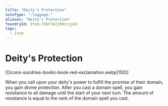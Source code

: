 ```yaml
---
title: "Deity's Protection"
noteType: ":luggage:"
aliases: "Deity's Protection"
foundryId: Item.78bFlWJjN9zrqjAS
tags:
  - Item
---
```


# Deity's Protection
![[icons-sundries-books-book-red-exclamation.webp|150]]

When you call upon your deity's power to fulfill the promise of their domain, you gain divine protection. After you cast a domain spell, you gain resistance to all damage until the start of your next turn. The amount of resistance is equal to the rank of the domain spell you cast.
